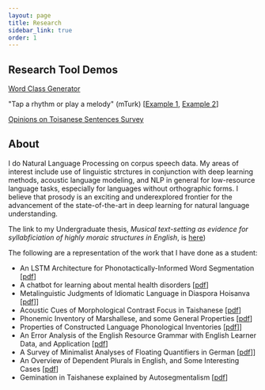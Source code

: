 ```yaml
---
layout: page
title: Research
sidebar_link: true
order: 1
---
```




## Research Tool Demos

[Word Class Generator](socio/make_wc.html)

"Tap a rhythm or play a melody" (mTurk) \[[Example 1](metrical/piano_sample), [Example 2](metrical/taps_sample)\]

[Opinions on Toisanese Sentences Survey](socio/experiment.php)

## About
I do Natural Language Processing on corpus speech data.  My areas of interest include use of linguistic strctures in conjunction with deep learning methods, acoustic language modeling, and NLP in general for low-resource language tasks, especially for languages without orthographic forms. <!-- My research goal is to create innovative algorithmic advances and to align existing frameworks with the needs of underrepresented language communities.--> I believe that prosody is an exciting and underexplored frontier for the advancement <!--implementation--> of the state-of-the-art in deep learning for natural language understanding.

The link to my Undergraduate thesis, *Musical text-setting as evidence for syllabficiation of highly moraic structures in English*, is [here](docs/thesis.pdf))

The following are a representation of the work that I have done as a student:

- An LSTM Architecture for Phonotactically-Informed Word Segmentation \[[pdf](docs/word_segmentation.pdf)\]
- A chatbot for learning about mental health disorders \[[pdf](docs/mental_health_chatbot.pdf)\]
- Metalinguistic Judgments of Idiomatic Language in Diaspora Hoisanva \[[pdf](docs/hoisan_meta.pdf )\]\]
- Acoustic Cues of Morphological Contrast Focus in Taishanese \[[pdf](docs/hoisan_cf.pdf)\]
- Phonemic Inventory of Marshallese, and some General Properties \[[pdf](docs/marshallese.pdf)\]
- Properties of Constructed Language Phonological Inventories \[[pdf](docs/clips.pdf)\]\]
- An Error Analysis of the English Resource Grammar with English Learner Data, and Application \[[pdf](docs/teccl.pdf)\]
- A Survey of Minimalist Analyses of Floating Quantifiers in German \[[pdf](docs/german.pdf)\]\]
- An Overview of Dependent Plurals in English, and Some Interesting Cases \[[pdf](docs/dependent_plurals.pdf)\]
- Gemination in Taishanese explained by Autosegmentalism \[[pdf](docs/hoisan_gemination.pdf)\]
